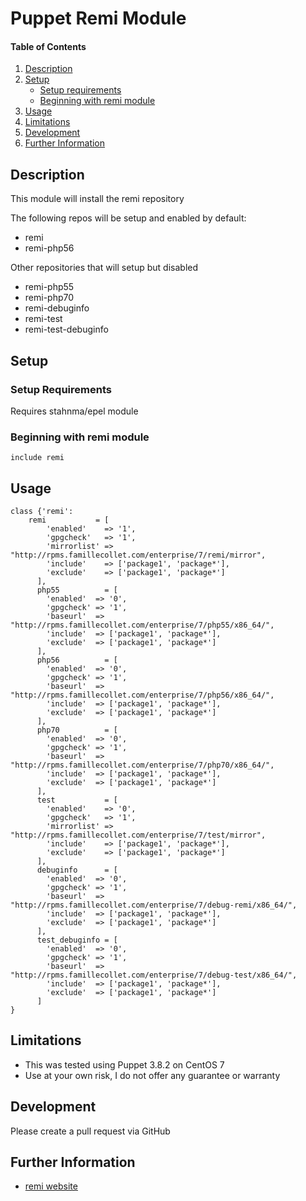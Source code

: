# Puppet Remi Module

#### Table of Contents

1. [Description](#description)
2. [Setup](#setup)
    * [Setup requirements](#setup-requirements)
    * [Beginning with remi module](#beginning-with-remi-module)
3. [Usage](#usage)
4. [Limitations](#limitations)
5. [Development](#development)
6. [Further Information](#further-information)

## Description

This module will install the remi repository

The following repos will be setup and enabled by default:

  * remi
  * remi-php56

Other repositories that will setup but disabled

  * remi-php55
  * remi-php70
  * remi-debuginfo
  * remi-test
  * remi-test-debuginfo

## Setup

### Setup Requirements

Requires stahnma/epel module

### Beginning with remi module	

    include remi
    
## Usage

    class {'remi':
        remi           = [
            'enabled'    => '1',
            'gpgcheck'   => '1',
            'mirrorlist' => "http://rpms.famillecollet.com/enterprise/7/remi/mirror",
            'include'    => ['package1', 'package*'],
            'exclude'    => ['package1', 'package*']
          ],
          php55          = [
            'enabled'  => '0',
            'gpgcheck' => '1',
            'baseurl'  => "http://rpms.famillecollet.com/enterprise/7/php55/x86_64/",
            'include'  => ['package1', 'package*'],
            'exclude'  => ['package1', 'package*']
          ],
          php56          = [
            'enabled'  => '0',
            'gpgcheck' => '1',
            'baseurl'  => "http://rpms.famillecollet.com/enterprise/7/php56/x86_64/",
            'include'  => ['package1', 'package*'],
            'exclude'  => ['package1', 'package*']
          ],
          php70          = [
            'enabled'  => '0',
            'gpgcheck' => '1',
            'baseurl'  => "http://rpms.famillecollet.com/enterprise/7/php70/x86_64/",
            'include'  => ['package1', 'package*'],
            'exclude'  => ['package1', 'package*']
          ],
          test           = [
            'enabled'    => '0',
            'gpgcheck'   => '1',
            'mirrorlist' => "http://rpms.famillecollet.com/enterprise/7/test/mirror",
            'include'    => ['package1', 'package*'],
            'exclude'    => ['package1', 'package*']
          ],
          debuginfo      = [
            'enabled'  => '0',
            'gpgcheck' => '1',
            'baseurl'  => "http://rpms.famillecollet.com/enterprise/7/debug-remi/x86_64/",
            'include'  => ['package1', 'package*'],
            'exclude'  => ['package1', 'package*']
          ],
          test_debuginfo = [
            'enabled'  => '0',
            'gpgcheck' => '1',
            'baseurl'  => "http://rpms.famillecollet.com/enterprise/7/debug-test/x86_64/",
            'include'  => ['package1', 'package*'],
            'exclude'  => ['package1', 'package*']
          ]
    }

## Limitations

* This was tested using Puppet 3.8.2 on CentOS 7
* Use at your own risk, I do not offer any guarantee or warranty

## Development

Please create a pull request via GitHub

## Further Information

* [remi website](http://rpms.famillecollet.com/)